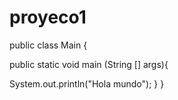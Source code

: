 # proyeco1

public class Main {


public static void main (String [] args){

  System.out.println("Hola mundo");
}
}
